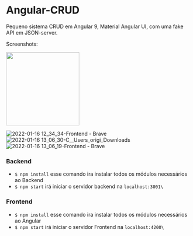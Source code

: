 # Angular-CRUD
Pequeno sistema CRUD em Angular 9, Material Angular UI, com uma fake API em JSON-server. 

Screenshots:


<img src="https://user-images.githubusercontent.com/16153844/149670274-74a3222e-30cc-4aff-aca7-b287397baa53.jpg" width="200" height="200">

![2022-01-16 12_34_34-Frontend - Brave](https://user-images.githubusercontent.com/16153844/149670274-74a3222e-30cc-4aff-aca7-b287397baa53.jpg)
![2022-01-16 13_06_30-C__Users_origi_Downloads](https://user-images.githubusercontent.com/16153844/149670276-a276bfff-1e38-4bce-bf2d-f5e8d1364917.jpg)
![2022-01-16 13_06_19-Frontend - Brave](https://user-images.githubusercontent.com/16153844/149670277-0b221123-c41b-4316-9277-5fa06e65c5e1.jpg)


### Backend 

- `$ npm install` esse comando ira instalar todos os módulos necessários ao Backend
-  `$ npm start` irá iniciar o servidor backend na `localhost:3001\` 

### Frontend 

- `$ npm install` esse comando ira instalar todos os módulos necessários ao Angular
-  `$ npm start` irá iniciar o servidor Frontend na `localhost:4200\` 
